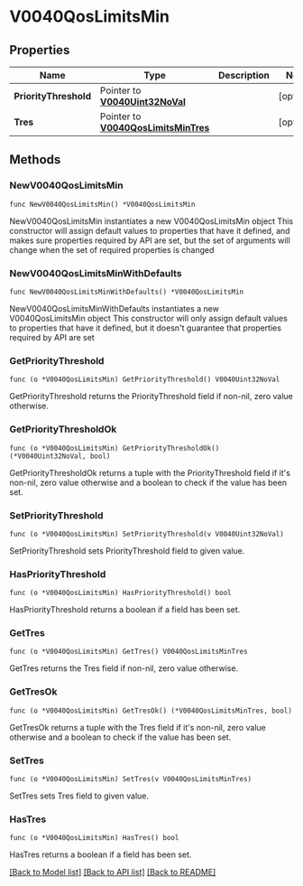 # V0040QosLimitsMin

## Properties

Name | Type | Description | Notes
------------ | ------------- | ------------- | -------------
**PriorityThreshold** | Pointer to [**V0040Uint32NoVal**](V0040Uint32NoVal.md) |  | [optional] 
**Tres** | Pointer to [**V0040QosLimitsMinTres**](V0040QosLimitsMinTres.md) |  | [optional] 

## Methods

### NewV0040QosLimitsMin

`func NewV0040QosLimitsMin() *V0040QosLimitsMin`

NewV0040QosLimitsMin instantiates a new V0040QosLimitsMin object
This constructor will assign default values to properties that have it defined,
and makes sure properties required by API are set, but the set of arguments
will change when the set of required properties is changed

### NewV0040QosLimitsMinWithDefaults

`func NewV0040QosLimitsMinWithDefaults() *V0040QosLimitsMin`

NewV0040QosLimitsMinWithDefaults instantiates a new V0040QosLimitsMin object
This constructor will only assign default values to properties that have it defined,
but it doesn't guarantee that properties required by API are set

### GetPriorityThreshold

`func (o *V0040QosLimitsMin) GetPriorityThreshold() V0040Uint32NoVal`

GetPriorityThreshold returns the PriorityThreshold field if non-nil, zero value otherwise.

### GetPriorityThresholdOk

`func (o *V0040QosLimitsMin) GetPriorityThresholdOk() (*V0040Uint32NoVal, bool)`

GetPriorityThresholdOk returns a tuple with the PriorityThreshold field if it's non-nil, zero value otherwise
and a boolean to check if the value has been set.

### SetPriorityThreshold

`func (o *V0040QosLimitsMin) SetPriorityThreshold(v V0040Uint32NoVal)`

SetPriorityThreshold sets PriorityThreshold field to given value.

### HasPriorityThreshold

`func (o *V0040QosLimitsMin) HasPriorityThreshold() bool`

HasPriorityThreshold returns a boolean if a field has been set.

### GetTres

`func (o *V0040QosLimitsMin) GetTres() V0040QosLimitsMinTres`

GetTres returns the Tres field if non-nil, zero value otherwise.

### GetTresOk

`func (o *V0040QosLimitsMin) GetTresOk() (*V0040QosLimitsMinTres, bool)`

GetTresOk returns a tuple with the Tres field if it's non-nil, zero value otherwise
and a boolean to check if the value has been set.

### SetTres

`func (o *V0040QosLimitsMin) SetTres(v V0040QosLimitsMinTres)`

SetTres sets Tres field to given value.

### HasTres

`func (o *V0040QosLimitsMin) HasTres() bool`

HasTres returns a boolean if a field has been set.


[[Back to Model list]](../README.md#documentation-for-models) [[Back to API list]](../README.md#documentation-for-api-endpoints) [[Back to README]](../README.md)


